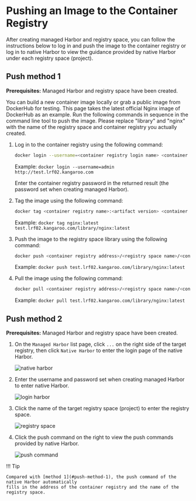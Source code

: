 # Pushing an Image to the Container Registry

After creating managed Harbor and registry space, you can follow the instructions below to log in and push the image to the container registry or log in to native Harbor to view the guidance provided by native Harbor under each registry space (project).

## Push method 1

**Prerequisites:** Managed Harbor and registry space have been created.

You can build a new container image locally or grab a public image from DockerHub for testing. This page takes the latest official Nginx image of DockerHub as an example. Run the following commands in sequence in the command line tool to push the image. Please replace "library" and "nginx" with the name of the registry space and container registry you actually created.

1. Log in to the container registry using the following command:

    ```bash
    docker login --username=<container registry login name> <container registry address>
    ```

    Example: `docker login --username=admin http://test.lrf02.kangaroo.com`

    Enter the container registry password in the returned result (the password set when creating managed Harbor).

2. Tag the image using the following command:

    ```bash
    docker tag <container registry name>:<artifact version> <container registry address>/<registry space name>/<container registry name>:<artifact version>
    ```

    Example: `docker tag nginx:latest test.lrf02.kangaroo.com/library/nginx:latest`

3. Push the image to the registry space library using the following command:

    ```bash
    docker push <container registry address>/<registry space name>/<container registry name>:<artifact version>
    ```

    Example: `docker push test.lrf02.kangaroo.com/library/nginx:latest`

4. Pull the image using the following command:

    ```bash
    docker pull <container registry address>/<registry space name>/<container registry name>:<artifact version>
    ```

    Example: `docker pull test.lrf02.kangaroo.com/library/nginx:latest`

## Push method 2

**Prerequisites:** Managed Harbor and registry space have been created.

1. On the `Managed Harbor` list page, click `...` on the right side of the target registry,
   then click `Native Harbor` to enter the login page of the native Harbor.

    ![native harbor](https://docs.daocloud.io/daocloud-docs-images/docs/en/docs/kangaroo/images/push01.png)

2. Enter the username and password set when creating managed Harbor to enter native Harbor.

    ![login harbor](https://docs.daocloud.io/daocloud-docs-images/docs/en/docs/kangaroo/images/push02.png)

3. Click the name of the target registry space (project) to enter the registry space.

    ![registry space](https://docs.daocloud.io/daocloud-docs-images/docs/en/docs/kangaroo/images/push03.png)

4. Click the push command on the right to view the push commands provided by native Harbor.

    ![push command](https://docs.daocloud.io/daocloud-docs-images/docs/en/docs/kangaroo/images/push03.png)

!!! Tip

    Compared with [method 1](#push-method-1), the push command of the native Harbor automatically
    fills in the address of the container registry and the name of the registry space.
